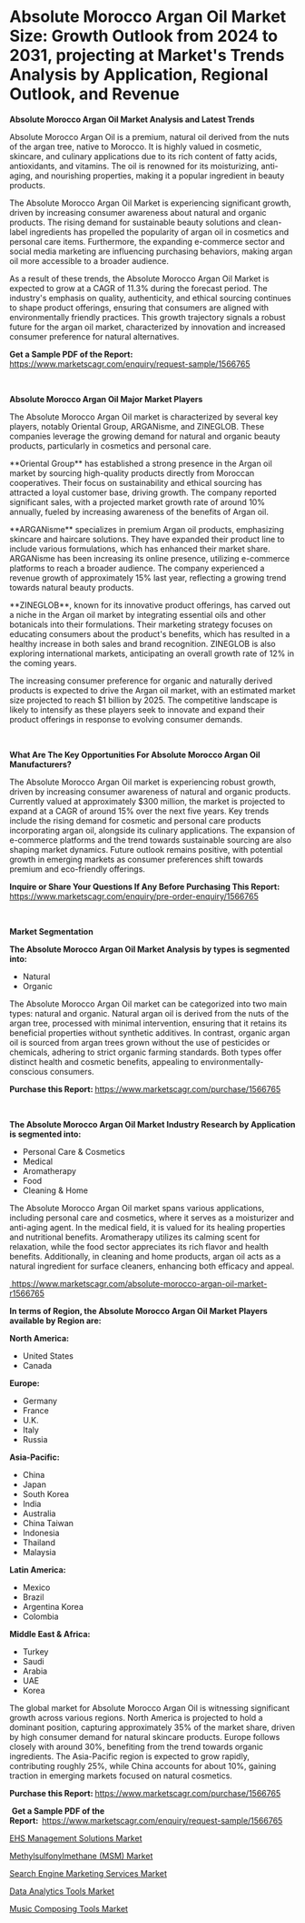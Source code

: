 <p><h1>Absolute Morocco Argan Oil Market Size: Growth Outlook from 2024 to 2031, projecting at Market's Trends Analysis by Application, Regional Outlook, and Revenue</h1></p><p><strong>Absolute Morocco Argan Oil Market Analysis and Latest Trends</strong></p>
<p><p>Absolute Morocco Argan Oil is a premium, natural oil derived from the nuts of the argan tree, native to Morocco. It is highly valued in cosmetic, skincare, and culinary applications due to its rich content of fatty acids, antioxidants, and vitamins. The oil is renowned for its moisturizing, anti-aging, and nourishing properties, making it a popular ingredient in beauty products.</p><p>The Absolute Morocco Argan Oil Market is experiencing significant growth, driven by increasing consumer awareness about natural and organic products. The rising demand for sustainable beauty solutions and clean-label ingredients has propelled the popularity of argan oil in cosmetics and personal care items. Furthermore, the expanding e-commerce sector and social media marketing are influencing purchasing behaviors, making argan oil more accessible to a broader audience.</p><p>As a result of these trends, the Absolute Morocco Argan Oil Market is expected to grow at a CAGR of 11.3% during the forecast period. The industry's emphasis on quality, authenticity, and ethical sourcing continues to shape product offerings, ensuring that consumers are aligned with environmentally friendly practices. This growth trajectory signals a robust future for the argan oil market, characterized by innovation and increased consumer preference for natural alternatives.</p></p>
<p><strong>Get a Sample PDF of the Report:&nbsp;</strong> <a href="https://www.marketscagr.com/enquiry/request-sample/1566765?utm_campaign=2008&utm_medium=2&utm_source=Github&utm_content=ia&utm_term=26122024&utm_id=absolute-morocco-argan-oil">https://www.marketscagr.com/enquiry/request-sample/1566765</a></p>
<p>&nbsp;</p>
<p><strong>Absolute Morocco Argan Oil Major Market Players</strong></p>
<p><p>The Absolute Morocco Argan Oil market is characterized by several key players, notably Oriental Group, ARGANisme, and ZINEGLOB. These companies leverage the growing demand for natural and organic beauty products, particularly in cosmetics and personal care.</p><p>**Oriental Group** has established a strong presence in the Argan oil market by sourcing high-quality products directly from Moroccan cooperatives. Their focus on sustainability and ethical sourcing has attracted a loyal customer base, driving growth. The company reported significant sales, with a projected market growth rate of around 10% annually, fueled by increasing awareness of the benefits of Argan oil.</p><p>**ARGANisme** specializes in premium Argan oil products, emphasizing skincare and haircare solutions. They have expanded their product line to include various formulations, which has enhanced their market share. ARGANisme has been increasing its online presence, utilizing e-commerce platforms to reach a broader audience. The company experienced a revenue growth of approximately 15% last year, reflecting a growing trend towards natural beauty products.</p><p>**ZINEGLOB**, known for its innovative product offerings, has carved out a niche in the Argan oil market by integrating essential oils and other botanicals into their formulations. Their marketing strategy focuses on educating consumers about the product's benefits, which has resulted in a healthy increase in both sales and brand recognition. ZINEGLOB is also exploring international markets, anticipating an overall growth rate of 12% in the coming years.</p><p>The increasing consumer preference for organic and naturally derived products is expected to drive the Argan oil market, with an estimated market size projected to reach $1 billion by 2025. The competitive landscape is likely to intensify as these players seek to innovate and expand their product offerings in response to evolving consumer demands.</p></p>
<p>&nbsp;</p>
<p><strong>What Are The Key Opportunities For Absolute Morocco Argan Oil Manufacturers?</strong></p>
<p><p>The Absolute Morocco Argan Oil market is experiencing robust growth, driven by increasing consumer awareness of natural and organic products. Currently valued at approximately $300 million, the market is projected to expand at a CAGR of around 15% over the next five years. Key trends include the rising demand for cosmetic and personal care products incorporating argan oil, alongside its culinary applications. The expansion of e-commerce platforms and the trend towards sustainable sourcing are also shaping market dynamics. Future outlook remains positive, with potential growth in emerging markets as consumer preferences shift towards premium and eco-friendly offerings.</p></p>
<p><strong>Inquire or Share Your Questions If Any Before Purchasing This Report:</strong> <a href="https://www.marketscagr.com/enquiry/pre-order-enquiry/1566765?utm_campaign=2008&utm_medium=2&utm_source=Github&utm_content=ia&utm_term=26122024&utm_id=absolute-morocco-argan-oil">https://www.marketscagr.com/enquiry/pre-order-enquiry/1566765</a></p>
<p>&nbsp;</p>
<p><strong>Market Segmentation</strong></p>
<p><strong>The Absolute Morocco Argan Oil Market Analysis by types is segmented into:</strong></p>
<p><ul><li>Natural</li><li>Organic</li></ul></p>
<p><p>The Absolute Morocco Argan Oil market can be categorized into two main types: natural and organic. Natural argan oil is derived from the nuts of the argan tree, processed with minimal intervention, ensuring that it retains its beneficial properties without synthetic additives. In contrast, organic argan oil is sourced from argan trees grown without the use of pesticides or chemicals, adhering to strict organic farming standards. Both types offer distinct health and cosmetic benefits, appealing to environmentally-conscious consumers.</p></p>
<p><strong>Purchase this Report:&nbsp;</strong><a href="https://www.marketscagr.com/purchase/1566765?utm_campaign=2008&utm_medium=2&utm_source=Github&utm_content=ia&utm_term=26122024&utm_id=absolute-morocco-argan-oil">https://www.marketscagr.com/purchase/1566765</a></p>
<p>&nbsp;</p>
<p><strong>The Absolute Morocco Argan Oil Market Industry Research by Application is segmented into:</strong></p>
<p><ul><li>Personal Care & Cosmetics</li><li>Medical</li><li>Aromatherapy</li><li>Food</li><li>Cleaning & Home</li></ul></p>
<p><p>The Absolute Morocco Argan Oil market spans various applications, including personal care and cosmetics, where it serves as a moisturizer and anti-aging agent. In the medical field, it is valued for its healing properties and nutritional benefits. Aromatherapy utilizes its calming scent for relaxation, while the food sector appreciates its rich flavor and health benefits. Additionally, in cleaning and home products, argan oil acts as a natural ingredient for surface cleaners, enhancing both efficacy and appeal.</p></p>
<p><a href="https://www.marketscagr.com/absolute-morocco-argan-oil-market-r1566765?utm_campaign=2008&utm_medium=2&utm_source=Github&utm_content=ia&utm_term=26122024&utm_id=absolute-morocco-argan-oil">&nbsp;https://www.marketscagr.com/absolute-morocco-argan-oil-market-r1566765</a></p>
<p><strong>In terms of Region, the Absolute Morocco Argan Oil Market Players available by Region are:</strong></p>
<p>
    <p> <strong> North America: </strong>
        <ul>
            <li>United States</li>
            <li>Canada</li>
        </ul>
        </p> 
    <p> <strong> Europe: </strong>
        <ul>
            <li>Germany</li>
            <li>France</li>
            <li>U.K.</li>
            <li>Italy</li>
            <li>Russia</li>
        </ul>
        </p> 
    <p> <strong> Asia-Pacific: </strong>
        <ul>
            <li>China</li>
            <li>Japan</li>
            <li>South Korea</li>
            <li>India</li>
            <li>Australia</li>
            <li>China Taiwan</li>
            <li>Indonesia</li>
            <li>Thailand</li>
            <li>Malaysia</li>
        </ul>
        </p> 
    <p> <strong> Latin America: </strong>
        <ul>
            <li>Mexico</li>
            <li>Brazil</li>
            <li>Argentina Korea</li>
            <li>Colombia</li>
        </ul>
        </p> 
    <p> <strong> Middle East & Africa: </strong>
        <ul>
            <li>Turkey</li>
            <li>Saudi</li>
            <li>Arabia</li>
            <li>UAE</li>
            <li>Korea</li>
        </ul>
    </p>
    </p>
<p><p>The global market for Absolute Morocco Argan Oil is witnessing significant growth across various regions. North America is projected to hold a dominant position, capturing approximately 35% of the market share, driven by high consumer demand for natural skincare products. Europe follows closely with around 30%, benefiting from the trend towards organic ingredients. The Asia-Pacific region is expected to grow rapidly, contributing roughly 25%, while China accounts for about 10%, gaining traction in emerging markets focused on natural cosmetics.</p></p>
<p><strong>Purchase this Report: </strong><a href="https://www.marketscagr.com/purchase/1566765?utm_campaign=2008&utm_medium=2&utm_source=Github&utm_content=ia&utm_term=26122024&utm_id=absolute-morocco-argan-oil">https://www.marketscagr.com/purchase/1566765</a></p>
<p>&nbsp;<strong>Get a Sample PDF of the Report:&nbsp;&nbsp;</strong><a href="https://www.marketscagr.com/enquiry/request-sample/1566765?utm_campaign=2008&utm_medium=2&utm_source=Github&utm_content=ia&utm_term=26122024&utm_id=absolute-morocco-argan-oil">https://www.marketscagr.com/enquiry/request-sample/1566765</a></p>
<p><strong></strong></p>
<p><p><a href="https://www.linkedin.com/pulse/ehs-management-solutions-market-essentials-key-players-demand-dnjyc?utm_campaign=2008&utm_medium=2&utm_source=Github&utm_content=ia&utm_term=26122024&utm_id=absolute-morocco-argan-oil">EHS Management Solutions Market</a></p><p><a href="https://github.com/PeterParrish5/Market-Research-Report-List-7/blob/main/methylsulfonylmethane-msm-market.md?utm_campaign=2008&utm_medium=2&utm_source=Github&utm_content=ia&utm_term=26122024&utm_id=absolute-morocco-argan-oil">Methylsulfonylmethane (MSM) Market</a></p><p><a href="https://www.linkedin.com/pulse/investment-opportunities-search-engine-marketing-services-hfexc?utm_campaign=2008&utm_medium=2&utm_source=Github&utm_content=ia&utm_term=26122024&utm_id=absolute-morocco-argan-oil">Search Engine Marketing Services Market</a></p><p><a href="https://www.linkedin.com/pulse/comprehensive-analysis-data-analytics-tools-market-segments-growth-vs3lc?utm_campaign=2008&utm_medium=2&utm_source=Github&utm_content=ia&utm_term=26122024&utm_id=absolute-morocco-argan-oil">Data Analytics Tools Market</a></p><p><a href="https://www.linkedin.com/pulse/key-trends-driving-music-composing-tools-market-growth-141-cagr-vjupc?utm_campaign=2008&utm_medium=2&utm_source=Github&utm_content=ia&utm_term=26122024&utm_id=absolute-morocco-argan-oil">Music Composing Tools Market</a></p></p>
